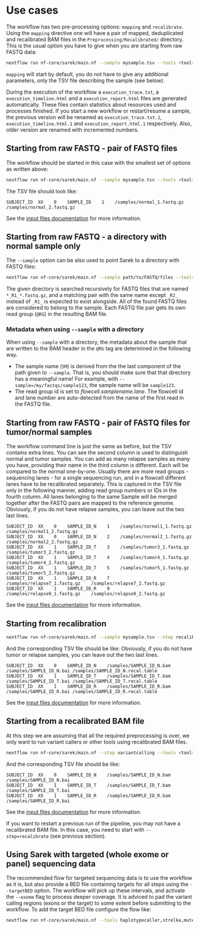 # Use cases

The workflow has two pre-processing options: `mapping` and `recalibrate`.
Using the `mapping` directive one will have a pair of mapped, deduplicated and recalibrated BAM files in the `Preprocessing/Recalibrated/` directory.
This is the usual option you have to give when you are starting from raw FASTQ data:

```bash
nextflow run nf-core/sarek/main.nf --sample mysample.tsv --tools <tool>
```

`mapping` will start by default, you do not have to give any additional parameters, only the TSV file describing the sample (see below).

During the execution of the workflow a `execution_trace.txt`, a `execution_timeline.html` and a `execution_report.html` files are generated automatically.
These files contain statistics about resources used and processes finished.
If you start a new workflow or restart/resume a sample, the previous version will be renamed as `execution_trace.txt.1`, `execution_timeline.html.1` and `execution_report.html.1` respectively.
Also, older version are renamed with incremented numbers.

## Starting from raw FASTQ - pair of FASTQ files

The workflow should be started in this case with the smallest set of options as written above:

```bash
nextflow run nf-core/sarek/main.nf --sample mysample.tsv --tools <tool>
```

The TSV file should look like:

```text
SUBJECT_ID  XX    0    SAMPLE_ID    1    /samples/normal_1.fastq.gz    /samples/normal_2.fastq.gz
```

See the [input files documentation](docs/input.md) for more information.

## Starting from raw FASTQ - a directory with normal sample only

The `--sample` option can be also used to point Sarek to a directory with FASTQ files:

```bash
nextflow run nf-core/sarek/main.nf --sample path/to/FASTQ/files --tools <tool>
```

The given directory is searched recursively for FASTQ files that are named `*_R1_*.fastq.gz`, and a matching pair with the same name except `_R2_` instead of `_R1_` is expected to exist alongside.
All of the found FASTQ files are considered to belong to the sample.
Each FASTQ file pair gets its own read group (`@RG`) in the resulting BAM file.

### Metadata when using `--sample` with a directory

When using `--sample` with a directory, the metadata about the sample that are written to the BAM header in the `@RG` tag are determined in the following way.

- The sample name (`SM`) is derived from the the last component of the path given to `--sample`.
That is, you should make sure that that directory has a meaningful name! For example, with `--sample=/my/fastqs/sample123`, the sample name will be `sample123`.
- The read group id is set to *flowcell.samplename.lane*.
The flowcell id and lane number are auto-detected from the name of the first read in the FASTQ file.

## Starting from raw FASTQ - pair of FASTQ files for tumor/normal samples

The workflow command line is just the same as before, but the TSV contains extra lines.
You can see the second column is used to distinguish normal and tumor samples.
You can add as many relapse samples as many you have, providing their name in the third column is different.
Each will be compared to the normal one-by-one.
Usually there are more read groups - sequencing lanes - for a single sequencing run, and in a flowcell different lanes have to be recalibrated separately.
This is captured in the TSV file only in the following manner, adding read group numbers or IDs in the fourth column.
All lanes belonging to the same Sample will be merged together after the FASTQ pairs are mapped to the reference genome.
Obviously, if you do not have relapse samples, you can leave out the two last lines.

```text
SUBJECT_ID  XX    0    SAMPLE_ID_N    1    /samples/normal1_1.fastq.gz    /samples/normal1_2.fastq.gz
SUBJECT_ID  XX    0    SAMPLE_ID_N    2    /samples/normal2_1.fastq.gz    /samples/normal2_2.fastq.gz
SUBJECT_ID  XX    1    SAMPLE_ID_T    3    /samples/tumor3_1.fastq.gz    /samples/tumor3_2.fastq.gz
SUBJECT_ID  XX    1    SAMPLE_ID_T    4    /samples/tumor4_1.fastq.gz    /samples/tumor4_2.fastq.gz
SUBJECT_ID  XX    1    SAMPLE_ID_T    5    /samples/tumor5_1.fastq.gz    /samples/tumor5_2.fastq.gz
SUBJECT_ID  XX    1    SAMPLE_ID_R    7    /samples/relapse7_1.fastq.gz    /samples/relapse7_2.fastq.gz
SUBJECT_ID  XX    1    SAMPLE_ID_R    9    /samples/relapse9_1.fastq.gz    /samples/relapse9_2.fastq.gz
```

See the [input files documentation](docs/input.md) for more information.

## Starting from recalibration

```bash
nextflow run nf-core/sarek/main.nf --sample mysample.tsv --step recalibrate --tools <tool>
```

And the corresponding TSV file should be like:
Obviously, if you do not have tumor or relapse samples, you can leave out the two last lines.

```text
SUBJECT_ID  XX    0    SAMPLE_ID_N    /samples/SAMPLE_ID_N.bam    /samples/SAMPLE_ID_N.bai /samples/SAMPLE_ID_N.recal.table
SUBJECT_ID  XX    1    SAMPLE_ID_T    /samples/SAMPLE_ID_T.bam    /samples/SAMPLE_ID_T.bai /samples/SAMPLE_ID_T.recal.table
SUBJECT_ID  XX    1    SAMPLE_ID_R    /samples/SAMPLE_ID_R.bam    /samples/SAMPLE_ID_R.bai /samples/SAMPLE_ID_R.recal.table
```

See the [input files documentation](docs/input.md) for more information.

## Starting from a recalibrated BAM file

At this step we are assuming that all the required preprocessing is over, we only want to run variant callers or other tools using recalibrated BAM files.

```bash
nextflow run nf-core/sarek/main.nf --step variantcalling --tools <tool>
```

And the corresponding TSV file should be like:

```text
SUBJECT_ID  XX    0    SAMPLE_ID_N    /samples/SAMPLE_ID_N.bam    /samples/SAMPLE_ID_N.bai
SUBJECT_ID  XX    1    SAMPLE_ID_T    /samples/SAMPLE_ID_T.bam    /samples/SAMPLE_ID_T.bai
SUBJECT_ID  XX    1    SAMPLE_ID_R    /samples/SAMPLE_ID_R.bam    /samples/SAMPLE_ID_R.bai
```

See the [input files documentation](docs/input.md) for more information.

If you want to restart a previous run of the pipeline, you may not have a recalibrated BAM file.
In this case, you need to start with `--step=recalibrate` (see previous section).

## Using Sarek with targeted (whole exome or panel) sequencing data

The recommended flow for targeted sequencing data is to use the workflow as it is, but also provide a BED file containing targets for all steps using the `--targetBED` option.
The workflow will pick up these intervals, and activate the `--exome` flag to process deeper coverage.
It is adviced to pad the variant calling regions (exons or the target) to some extent before submitting to the workflow.
To add the target BED file configure the flow like:

```bash
nextflow run nf-core/sarek/main.nf --tools haplotypecaller,strelka,mutect2 --targetBED targets.bed --sample my_panel.tsv
```
